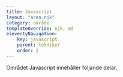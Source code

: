```yaml
---
title: Javascript
layout: "area.njk"
category: område
templateOverride: njk, md
eleventyNavigation:
    key: javascript
    parent: tekniker
    order: 2
---
```


<p class="lead">Området Javascript innehåller följande delar.</p>